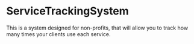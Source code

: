 # ServiceTrackingSystem
This is a system designed for non-profits, that will allow you to track how many times your clients use each service.
